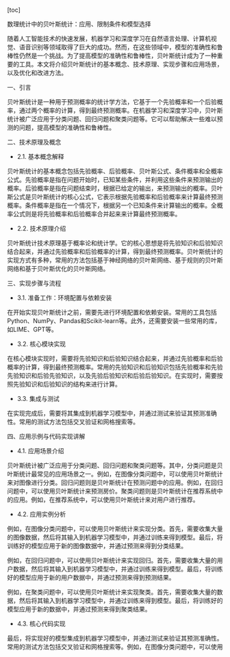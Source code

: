 
[toc]                    
                
                
数理统计中的贝叶斯统计：应用、限制条件和模型选择

随着人工智能技术的快速发展，机器学习和深度学习在自然语言处理、计算机视觉、语音识别等领域取得了巨大的成功。然而，在这些领域中，模型的准确性和鲁棒性仍然是一个挑战。为了提高模型的准确性和鲁棒性，贝叶斯统计成为了一种重要的工具。本文将介绍贝叶斯统计的基本概念、技术原理、实现步骤和应用场景，以及优化和改进方法。

一、引言

贝叶斯统计是一种用于预测概率的统计学方法，它基于一个先验概率和一个后验概率，通过两个概率的计算，得到最终预测概率。在机器学习和深度学习中，贝叶斯统计被广泛应用于分类问题、回归问题和聚类问题等。它可以帮助解决一些难以预测的问题，提高模型的准确性和鲁棒性。

二、技术原理及概念

- 2.1. 基本概念解释

贝叶斯统计的基本概念包括先验概率、后验概率、贝叶斯公式、条件概率和全概率公式。先验概率是指在问题开始时，已知某些条件，并利用这些条件来预测输出的概率。后验概率是指在问题结束时，根据已给定的输出，来预测输出的概率。贝叶斯公式是贝叶斯统计的核心公式，它表示根据先验概率和后验概率来计算最终预测概率。条件概率是指在一个情况下，根据另一个已知条件来计算输出的概率。全概率公式则是将先验概率和后验概率合并起来来计算最终预测概率。
- 2.2. 技术原理介绍

贝叶斯统计技术原理基于概率论和统计学。它的核心思想是将先验知识和后验知识结合起来，并通过先验概率和后验概率的计算，得到最终预测概率。贝叶斯统计的实现方式有多种，常用的方法包括基于神经网络的贝叶斯网络、基于规则的贝叶斯网络和基于贝叶斯优化的贝叶斯网络。

三、实现步骤与流程

- 3.1. 准备工作：环境配置与依赖安装

在开始实现贝叶斯统计之前，需要先进行环境配置和依赖安装。常用的工具包括Python、NumPy、Pandas和Scikit-learn等。此外，还需要安装一些常用的库，如LIME、GPT等。

- 3.2. 核心模块实现

在核心模块实现时，需要将先验知识和后验知识结合起来，并通过先验概率和后验概率的计算，得到最终预测概率。常用的先验知识和后验知识包括先验概率和先验先验知识和后验先验知识，以及先验后验知识和后验后验知识。在实现时，需要按照先验知识和后验知识的结构来进行计算。

- 3.3. 集成与测试

在实现完成后，需要将其集成到机器学习模型中，并通过测试来验证其预测准确性。常用的测试方法包括交叉验证和网格搜索等。

四、应用示例与代码实现讲解

- 4.1. 应用场景介绍

贝叶斯统计被广泛应用于分类问题、回归问题和聚类问题等。其中，分类问题是贝叶斯统计最常见的应用场景之一。例如，在图像分类问题中，可以使用贝叶斯统计来对图像进行分类。回归问题则是贝叶斯统计在预测问题中的应用。例如，在回归问题中，可以使用贝叶斯统计来预测房价。聚类问题则是贝叶斯统计在推荐系统中的应用。例如，在推荐系统中，可以使用贝叶斯统计来对用户进行推荐。

- 4.2. 应用实例分析

例如，在图像分类问题中，可以使用贝叶斯统计来实现分类。首先，需要收集大量的图像数据，然后将其输入到机器学习模型中，并通过训练来得到模型。最后，将训练好的模型应用于新的图像数据中，并通过预测来得到分类结果。

例如，在回归问题中，可以使用贝叶斯统计来实现回归。首先，需要收集大量的用户数据，然后将其输入到机器学习模型中，并通过训练来得到模型。最后，将训练好的模型应用于新的用户数据中，并通过预测来得到预测结果。

例如，在聚类问题中，可以使用贝叶斯统计来实现聚类。首先，需要收集大量的数据，然后将其输入到机器学习模型中，并通过训练来得到模型。最后，将训练好的模型应用于新的数据中，并通过预测来得到聚类结果。

- 4.3. 核心代码实现

最后，将实现好的模型集成到机器学习模型中，并通过测试来验证其预测准确性。常用的测试方法包括交叉验证和网格搜索等。例如，在图像分类问题中，可以使用

